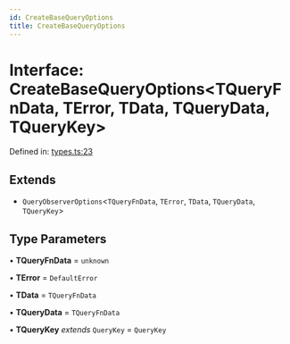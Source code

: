 ```yaml
---
id: CreateBaseQueryOptions
title: CreateBaseQueryOptions
---
```


<!-- DO NOT EDIT: this page is autogenerated from the type comments -->

# Interface: CreateBaseQueryOptions\<TQueryFnData, TError, TData, TQueryData, TQueryKey\>

Defined in: [types.ts:23](https://github.com/TanStack/query/blob/main/packages/angular-query-experimental/src/types.ts#L23)

## Extends

- `QueryObserverOptions`\<`TQueryFnData`, `TError`, `TData`, `TQueryData`, `TQueryKey`\>

## Type Parameters

• **TQueryFnData** = `unknown`

• **TError** = `DefaultError`

• **TData** = `TQueryFnData`

• **TQueryData** = `TQueryFnData`

• **TQueryKey** _extends_ `QueryKey` = `QueryKey`
